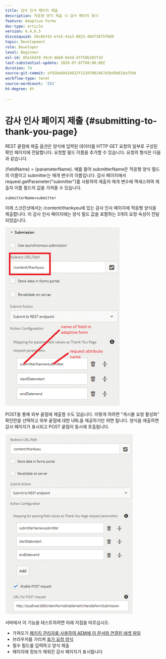 ```yaml
---
title: 감사 인사 페이지 제출
description: 적응형 양식 제출 시 감사 페이지 표시
feature: Adaptive Forms
doc-type: article
version: 6.4,6.5
discoiquuid: 58c6bf42-efe5-41a3-8023-d84f3675f689
topic: Development
role: Developer
level: Beginner
exl-id: 85e1b450-39c0-4bb8-be5d-d7f50b102f3d
last-substantial-update: 2020-07-07T00:00:00Z
duration: 74
source-git-commit: af928e60410022f12207082467d3bd9b818af59d
workflow-type: tm+mt
source-wordcount: '251'
ht-degree: 6%

---
```


# 감사 인사 페이지 제출 {#submitting-to-thank-you-page}

REST 끝점에 제출 옵션은 양식에 입력된 데이터를 HTTP GET 요청의 일부로 구성된 확인 페이지에 전달합니다. 요청할 필드 이름을 추가할 수 있습니다. 요청의 형식은 다음과 같습니다.

\{fieldName\} = \{parameterName\}. 예를 들어 submitterName은 적응형 양식 필드의 이름이고 submitter는 매개 변수의 이름입니다. 감사 페이지에서 request.getParameter(&quot;submitter&quot;)를 사용하여 제출자 매개 변수에 액세스하여 제출자 이름 필드의 값을 가져올 수 있습니다.

`submitterName=submitter`

아래 스크린샷에서는 /content/thankyou에 있는 감사 인사 페이지에 적응형 양식을 제출합니다. 이 감사 인사 페이지에는 양식 필드 값을 포함하는 3개의 요청 속성이 전달되었습니다.

![감사 인사 페이지](assets/thankyoupage.gif)

POST을 통해 외부 끝점에 제출할 수도 있습니다. 이렇게 하려면 &quot;게시물 요청 활성화&quot; 확인란을 선택하고 외부 끝점에 대한 URL을 제공하기만 하면 됩니다. 양식을 제출하면 감사 페이지가 표시되고 POST 끝점이 동시에 호출됩니다.

![캡처 구성](assets/capture.gif)

서버에서 이 기능을 테스트하려면 아래 지침을 따르십시오.

* 가져오기 [패키지 관리자를 사용하여 AEM에 이 문서와 연결된 에셋 파일](assets/submittingtorestendpoint.zip)
* 브라우저를 가리켜 [휴가 요청 양식](http://localhost:4502/content/dam/formsanddocuments/helpx/timeoffrequestform/jcr:content?wcmmode=disabled)
* 필수 필드를 입력하고 양식 제출
* 페이지에 정보가 채워진 감사 페이지가 표시됩니다
